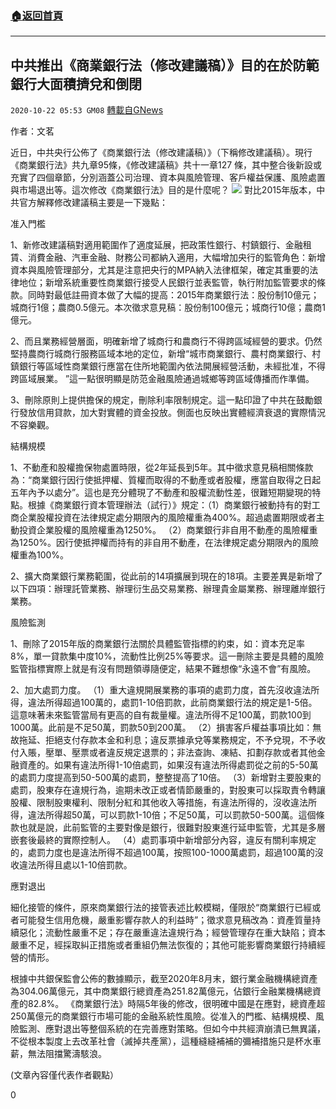 ###  [:house:返回首頁](https://github.com/ourhimalayas/txt)
---

## 中共推出《商業銀行法（修改建議稿）》目的在於防範銀行大面積擠兌和倒閉
`2020-10-22 05:53 GM08` [轉載自GNews](https://gnews.org/zh-hant/439713/)

作者：文茗

近日，中共央行公佈了《商業銀行法（修改建議稿）》（下稱修改建議稿）。現行《商業銀行法》共九章95條，《修改建議稿》共十一章127 條，其中整合後新設或充實了四個章節，分別涵蓋公司治理、資本與風險管理、客戶權益保護、風險處置與市場退出等。這次修改《商業銀行法》目的是什麼呢？
![]()![](https://gnews-media-offload.s3.amazonaws.com/wp-content/uploads/2020/10/22054902/QQ20170822143304.jpg)
對比2015年版本，中共官方解釋修改建議稿主要是一下幾點：

准入門檻

1、新修改建議稿對適用範圍作了適度延展，把政策性銀行、村鎮銀行、金融租賃、消費金融、汽車金融、財務公司都納入適用，大幅增加央行的監管角色：新增資本與風險管理部分，尤其是注意把央行的MPA納入法律框架，確定其重要的法律地位；新增系統重要性商業銀行接受人民銀行並表監管，執行附加監管要求的條款。同時對最低註冊資本做了大幅的提高：2015年商業銀行法：股份制10億元；城商行1億；農商0.5億元。本次徵求意見稿：股份制100億元；城商行10億；農商1億元。

2、而且業務經營層面，明確新增了城商行和農商行不得跨區域經營的要求。仍然堅持農商行城商行服務區域本地的定位，新增“城市商業銀行、農村商業銀行、村鎮銀行等區域性商業銀行應當在住所地範圍內依法開展經營活動，未經批准，不得跨區域展業。 ”這一點很明顯是防范金融風險通過城鄉等跨區域傳播而作準備。

3、刪除原則上提供擔保的規定，刪除利率限制規定。這一點印證了中共在鼓勵銀行發放信用貸款，加大對實體的資金投放。側面也反映出實體經濟衰退的實際情況不容樂觀。

結構規模

1、不動產和股權擔保物處置時限，從2年延長到5年。其中徵求意見稿相關條款為：“商業銀行因行使抵押權、質權而取得的不動產或者股權，應當自取得之日起五年內予以處分”。這也是充分體現了不動產和股權流動性差，很難短期變現的特點。根據《商業銀行資本管理辦法（試行）》規定：（1）商業銀行被動持有的對工商企業股權投資在法律規定處分期限內的風險權重為400%。超過處置期限或者主動投資企業股權的風險權重為1250%。 （2）商業銀行非自用不動產的風險權重為1250%。因行使抵押權而持有的非自用不動產，在法律規定處分期限內的風險權重為100%。

2、擴大商業銀行業務範圍，從此前的14項擴展到現在的18項。主要差異是新增了以下四項：辦理託管業務、辦理衍生品交易業務、辦理貴金屬業務、辦理離岸銀行業務。

風險監測

1、刪除了2015年版的商業銀行法關於具體監管指標的約束，如：資本充足率8%，單一貸款集中度10%，流動性比例25%等要求。這一刪除主要是具體的風險監管指標實際上就是有沒有問題領導隨便定，結果不難想像“永遠不會”有風險。

2、加大處罰力度。 （1）重大違規開展業務的事項的處罰力度，首先沒收違法所得，違法所得超過100萬的，處罰1-10倍罰款，此前商業銀行法的規定是1-5倍。這意味著未來監管當局有更高的自有裁量權。違法所得不足100萬，罰款100到1000萬。此前是不足50萬，罰款50到200萬。 （2）損害客戶權益事項比如：無故拖延、拒絕支付存款本金和利息；違反票據承兌等業務規定，不予兌現，不予收付入賬，壓單、壓票或者違反規定退票的；非法查詢、凍結、扣劃存款或者其他金融資產的。如果有違法所得1-10倍處罰，如果沒有違法所得處罰從之前的5-50萬的處罰力度提高到50-500萬的處罰，整整提高了10倍。 （3）新增對主要股東的處罰，股東存在違規行為，逾期未改正或者情節嚴重的，對股東可以採取責令轉讓股權、限制股東權利、限制分紅和其他收入等措施，有違法所得的，沒收違法所得，違法所得超50萬，可以罰款1-10倍；不足50萬，可以罰款50-500萬。這個條款也就是說，此前監管的主要對像是銀行，很難對股東進行延申監管，尤其是多層嵌套後最終的實際控制人。 （4）處罰事項中新增部分內容，違反有關利率規定的，處罰力度也是違法所得不超過100萬，按照100-1000萬處罰，超過100萬的沒收違法所得且處以1-10倍罰款。

應對退出

細化接管的條件，原來商業銀行法的接管表述比較模糊，僅限於“商業銀行已經或者可能發生信用危機，嚴重影響存款人的利益時”；徵求意見稿改為：資產質量持續惡化；流動性嚴重不足；存在嚴重違法違規行為；經營管理存在重大缺陷；資本嚴重不足，經採取糾正措施或者重組仍無法恢復的；其他可能影響商業銀行持續經營的情形。

根據中共銀保監會公佈的數據顯示，截至2020年8月末，銀行業金融機構總資產為304.06萬億元，其中商業銀行總資產為251.82萬億元，佔銀行金融業機構總資產的82.8%。 《商業銀行法》時隔5年後的修改，很明確中國是在應對，總資產超250萬億元的商業銀行市場可能的金融系統性風險。從准入的門檻、結構規模、風險監測、應對退出等整個系統的在完善應對策略。但如今中共經濟崩潰已無異議，不從根本製度上去改革社會（滅掉共產黨），這種縫縫補補的彌補措施只是杯水車薪，無法阻擋驚濤駭浪。

(文章內容僅代表作者觀點）

0

